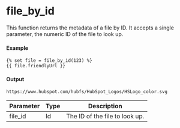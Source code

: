 # file_by_id
This function returns the metadata of a file by ID. It accepts a single parameter, the numeric ID of the file to look up.

#### Example
```jinja2
{% set file = file_by_id(123) %} 
{{ file.friendlyUrl }}
```

#### Output
```jinja2
https://www.hubspot.com/hubfs/HubSpot_Logos/HSLogo_color.svg
```

| Parameter | Type | Description | 
|  ------  |  ------  |  ------  | 
| file_id | Id | The ID of the file to look up. | 

